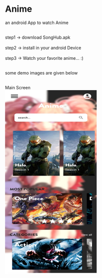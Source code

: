 # Anime
 an android App to watch Anime

<br>step1 -> download SongHub.apk <br/>
<br>step2 -> install in your android Device <br/>
<br>step3 -> Watch your favorite anime... :) <br/>

<br>some demo images are given below<br/>

<br>Main Screen<br/>
<img src="https://github.com/Shivanshsinghfrosty/Anime/blob/main/image/main.jpeg" width="300" height="600" />


